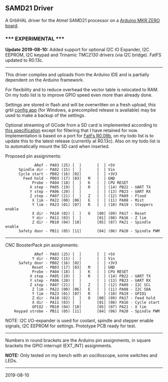 ## SAMD21 Driver

A GrblHAL driver for the Atmel SAMD21 processor on a [Arduino MKR ZERO board](https://store.arduino.cc/arduino-mkrzero).

### *** EXPERIMENTAL *** ###

__Update 2019-08-10:__ Added support for optional I2C IO Expander, I2C EEPROM, I2C keypad and Trinamic TMC2130 drivers \(via I2C bridge\). FatFS updated to R0.13c.

---

This driver compiles and uploads from the Arduino IDE and is partially dependent on the Arduino framework.

For flexibility and to reduce overhead the vector table is relocated to RAM. On my todo list is to improve GPIO speed even more than already done.

Settings are stored in flash and will be overwritten on a fresh upload, this grbl [config app](https://github.com/terjeio/Grbl_CNC_Controls) \(for Windows, a precompiled release is available\) may be used to make a backup of the settings.

Optional streaming of GCode from a SD card is implemented according to [this specification](https://github.com/bdring/Grbl_Esp32/wiki/Using-the-SD-Card) except for filtering that I have retained for now. Implementation is based on a port for [FatFs R0.09b](http://www.elm-chan.org/fsw/ff/00index_e.html), on my todo list is to update this to the latest release \(currently at R0.13c\). Also on my todo list is to automatically mount the SD card when inserted.

Proposed pin assignments:

``` plain
             ARef - PA03 (25) [  ]       [  ] +5V
      Spindle dir - PA02 (15) [  ]       [  ] Vin
      Cycle start - PB02 (16) [02]       [  ] +3V3
        Feed hold - PB03 (17) [03]   M   [  ] GND
            Probe - PA04 (18) [  ]   K   [  ] CPU RESET
           X step - PA05 (19) [  ]   R   [  ] (14) PB22 - UART TX
           Y step - PA06 (20) [  ]       [  ] (13) PB23 - UART RX
           Z step - PA07 (21) [  ]   Z   [  ] (12) PA09 - Flood
            X lim - PA22 (00) [06]   E   [  ] (11) PA08 - Mist
            Y lim - PA23 (01) [07]   R   [  ] (10) PA19 - Steppers enable
            X dir - PA10 (02) [  ]   O   [00] (09) PA17 - Reset
            Y dir - PA11 (03) [  ]       [01] (08) PA16 - Z lim
            Z dir - PB10 (04) [10]       [05] (07) PA21 - Spindle enable
      Safety door - PB11 (05) [11]       [04] (06) PA20 - Spindle PWM
```

---

CNC BoosterPack pin assignments:
``` plain
             ARef - PA03 (25) [  ]       [  ] +5V
            Y dir - PA02 (15) [  ]       [  ] Vin
      Safety door - PB02 (16) [02]       [  ] +3V3
            Reset - PB03 (17) [03]   M   [  ] GND
            Probe - PA04 (18) [  ]   K   [  ] CPU RESET
           X step - PA05 (19) [  ]   R   [  ] (14) PB22 - UART TX
           Y step - PA06 (20) [  ]       [  ] (13) PB23 - UART RX
           Z step - PA07 (21) [  ]   Z   [  ] (12) PA09 - I2C SCL
            Z lim - PA22 (00) [06]   E   [  ] (11) PA08 - I2C SDA
            Y lim - PA23 (01) [07]   R   [  ] (10) PA19 - GPIO1
            Z dir - PA10 (02) [  ]   O   [00] (09) PA17 - Feed hold
            X dir - PA11 (03) [  ]       [01] (08) PA16 - Cycle start
            GPIO2 - PB10 (04) [10]       [05] (07) PA21 - X lim
    Keypad strobe - PB11 (05) [11]       [04] (06) PA20 - Spindle PWM
```

NOTE: I2C I/O-expander is used for coolant, spindle and stepper enable signals, I2C EEPROM for settings. Prototype PCB ready for test.

---

Numbers in round brackets are the Arduino pin assignments, in square brackets the GPIO interrupt (EXT_INT) assignments.

**NOTE:** Only tested on my bench with an oscilloscope, some switches and LEDs.

---
2019-08-10
